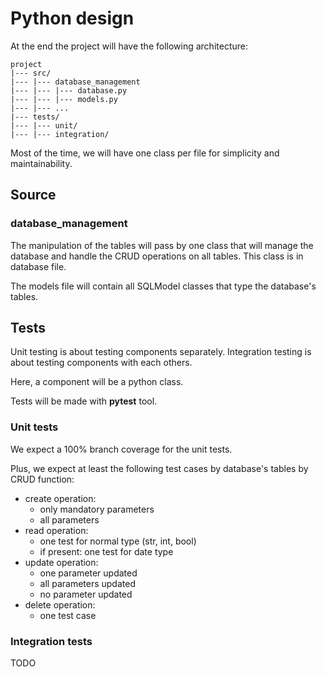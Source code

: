 # Python design

At the end the project will have the following architecture:

```
project
|--- src/
|--- |--- database_management
|--- |--- |--- database.py
|--- |--- |--- models.py
|--- |--- ...
|--- tests/
|--- |--- unit/
|--- |--- integration/
```

Most of the time, we will have one class per file for simplicity and maintainability.

## Source

### database_management

The manipulation of the tables will pass by one class that will manage the database and handle the CRUD operations on all tables. This class is in database file.

The models file will contain all SQLModel classes that type the database's tables.

## Tests

Unit testing is about testing components separately. Integration testing is about testing components with each others.

Here, a component will be a python class.

Tests will be made with **pytest** tool.

### Unit tests

We expect a 100% branch coverage for the unit tests.

Plus, we expect at least the following test cases by database's tables by CRUD function:

- create operation:
    - only mandatory parameters
    - all parameters
- read operation:
    - one test for normal type (str, int, bool)
    - if present: one test for date type
- update operation:
    - one parameter updated
    - all parameters updated
    - no parameter updated
- delete operation:
    - one test case

### Integration tests

TODO

